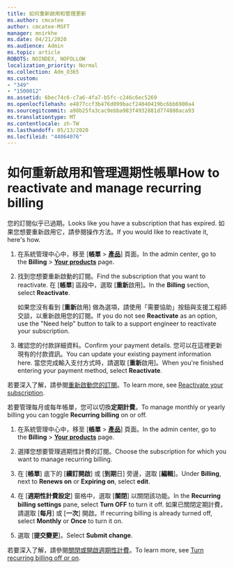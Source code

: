 ```yaml
---
title: 如何重新啟用和管理更新
ms.author: cmcatee
author: cmcatee-MSFT
manager: mnirkhe
ms.date: 04/21/2020
ms.audience: Admin
ms.topic: article
ROBOTS: NOINDEX, NOFOLLOW
localization_priority: Normal
ms.collection: Adm_O365
ms.custom:
- "349"
- "1500012"
ms.assetid: 6bec74c6-c7a6-4fa7-b5fc-c246c6ec5269
ms.openlocfilehash: e4877ccf3b476d099bacf24040419bc6bb6900a4
ms.sourcegitcommit: a98b25fa3cac9ebba983f4932881d774880aca93
ms.translationtype: MT
ms.contentlocale: zh-TW
ms.lasthandoff: 05/13/2020
ms.locfileid: "44064076"
---
```

# <a name="how-to-reactivate-and-manage-recurring-billing"></a><span data-ttu-id="4ccae-102">如何重新啟用和管理週期性帳單</span><span class="sxs-lookup"><span data-stu-id="4ccae-102">How to reactivate and manage recurring billing</span></span>

<span data-ttu-id="4ccae-103">您的訂閱似乎已過期。</span><span class="sxs-lookup"><span data-stu-id="4ccae-103">Looks like you have a subscription that has expired.</span></span> <span data-ttu-id="4ccae-104">如果您想要重新啟用它，請參閱操作方法。</span><span class="sxs-lookup"><span data-stu-id="4ccae-104">If you would like to reactivate it, here's how.</span></span>
  
1. <span data-ttu-id="4ccae-105">在系統管理中心中，移至 [**帳單** \> **[產品](https://go.microsoft.com/fwlink/p/?linkid=842054)**] 頁面。</span><span class="sxs-lookup"><span data-stu-id="4ccae-105">In the admin center, go to the **Billing** \> **[Your products](https://go.microsoft.com/fwlink/p/?linkid=842054)** page.</span></span>

2. <span data-ttu-id="4ccae-106">找到您想要重新啟動的訂閱。</span><span class="sxs-lookup"><span data-stu-id="4ccae-106">Find the subscription that you want to reactivate.</span></span> <span data-ttu-id="4ccae-107">在 [**帳單**] 區段中，選取 [**重新**啟用]。</span><span class="sxs-lookup"><span data-stu-id="4ccae-107">In the **Billing** section, select  **Reactivate**.</span></span>

    <span data-ttu-id="4ccae-108">如果您沒有看到 [**重新**啟用] 做為選項，請使用「需要協助」按鈕與支援工程師交談，以重新啟用您的訂閱。</span><span class="sxs-lookup"><span data-stu-id="4ccae-108">If you do not see **Reactivate** as an option, use the "Need help" button to talk to a support engineer to reactivate your subscription.</span></span>

3. <span data-ttu-id="4ccae-109">確認您的付款詳細資料。</span><span class="sxs-lookup"><span data-stu-id="4ccae-109">Confirm your payment details.</span></span> <span data-ttu-id="4ccae-110">您可以在這裡更新現有的付款資訊。</span><span class="sxs-lookup"><span data-stu-id="4ccae-110">You can update your existing payment information here.</span></span> <span data-ttu-id="4ccae-111">當您完成輸入支付方式時，請選取 [**重新**啟用]。</span><span class="sxs-lookup"><span data-stu-id="4ccae-111">When you're finished entering your payment method, select **Reactivate**.</span></span>

<span data-ttu-id="4ccae-112">若要深入了解，請參閱[重新啟動您的訂閱](https://docs.microsoft.com//office365/admin/subscriptions-and-billing/reactivate-your-subscription)。</span><span class="sxs-lookup"><span data-stu-id="4ccae-112">To learn more, see [Reactivate your subscription](https://docs.microsoft.com//office365/admin/subscriptions-and-billing/reactivate-your-subscription).</span></span> 

<span data-ttu-id="4ccae-113">若要管理每月或每年帳單，您可以切換**定期計費**。</span><span class="sxs-lookup"><span data-stu-id="4ccae-113">To manage monthly or yearly billing you can toggle **Recurring billing** on or off.</span></span>
  
1. <span data-ttu-id="4ccae-114">在系統管理中心中，移至 [**帳單** \> **[產品](https://go.microsoft.com/fwlink/p/?linkid=842054)**] 頁面。</span><span class="sxs-lookup"><span data-stu-id="4ccae-114">In the admin center, go to the **Billing** \> **[Your products](https://go.microsoft.com/fwlink/p/?linkid=842054)** page.</span></span>

2. <span data-ttu-id="4ccae-115">選擇您想要管理週期性計費的訂閱。</span><span class="sxs-lookup"><span data-stu-id="4ccae-115">Choose the subscription for which you want to manage recurring billing.</span></span>

3. <span data-ttu-id="4ccae-116">在 [**帳單**] 底下的 [**續訂開啟**] 或 [**到期**日] 旁邊，選取 [**編輯**]。</span><span class="sxs-lookup"><span data-stu-id="4ccae-116">Under **Billing**, next to **Renews on** or **Expiring on**, select **edit**.</span></span>

4. <span data-ttu-id="4ccae-117">在 [**週期性計費設定**] 窗格中，選取 [**關閉**] 以關閉該功能。</span><span class="sxs-lookup"><span data-stu-id="4ccae-117">In the **Recurring billing settings** pane, select **Turn OFF** to turn it off.</span></span> <span data-ttu-id="4ccae-118">如果已關閉定期計費，請選取 [**每月**] 或 [**一次**] 開啟。</span><span class="sxs-lookup"><span data-stu-id="4ccae-118">If recurring billing is already turned off, select **Monthly** or **Once** to turn it on.</span></span>

5. <span data-ttu-id="4ccae-119">選取 [**提交變更**]。</span><span class="sxs-lookup"><span data-stu-id="4ccae-119">Select **Submit change**.</span></span>

<span data-ttu-id="4ccae-120">若要深入了解，請參閱[關閉或開啟週期性計費](https://docs.microsoft.com/office365/admin/subscriptions-and-billing/renew-your-subscription#turn-recurring-billing-off-or-on)。</span><span class="sxs-lookup"><span data-stu-id="4ccae-120">To learn more, see [Turn recurring billing off or on](https://docs.microsoft.com/office365/admin/subscriptions-and-billing/renew-your-subscription#turn-recurring-billing-off-or-on).</span></span>